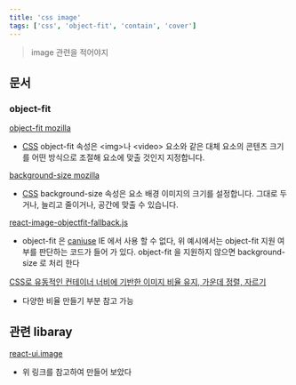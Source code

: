 ```yaml
---
title: 'css image'
tags: ['css', 'object-fit', 'contain', 'cover']
---
```


> image 관련을 적어야지

## 문서

### object-fit

[object-fit mozilla](https://developer.mozilla.org/ko/docs/Web/CSS/object-fit)

-   [CSS][css] object-fit 속성은 \<img\>나 \<video\> 요소와 같은 대체 요소의 콘텐츠 크기를 어떤 방식으로 조절해 요소에 맞출 것인지 지정합니다.

[background-size mozilla](https://developer.mozilla.org/ko/docs/Web/CSS/background-size)

-   [CSS][css] background-size 속성은 요소 배경 이미지의 크기를 설정합니다. 그대로 두거나, 늘리고 줄이거나, 공간에 맞출 수 있습니다.

[react-image-objectfit-fallback.js](https://gist.github.com/vincentriemer/251900608569b1ff71b918b1f6ca95bc)

-   object-fit 은 [caniuse](https://caniuse.com/?search=object-fit) IE 에서 사용 할 수 없다, 위 예시에서는 object-fit 지원 여부를 판단하는 코드가 들어 가 있다. object-fit 을 지원하지 않으면 background-size 로 처리 한다

[CSS로 유동적인 컨테이너 너비에 기반한 이미지 비율 유지, 가운데 정렬, 자르기](https://webdir.tistory.com/487)

-   다양한 비율 만들기 부분 참고 가능

## 관련 libaray

[react-ui.image](https://toyjhlee.github.io/react-ui/#image)

-   위 링크를 참고하여 만들어 보았다

[css]: https://developer.mozilla.org/ko/docs/Web/CSS
